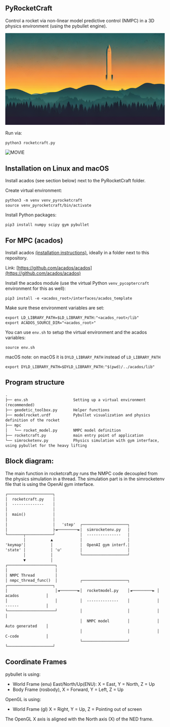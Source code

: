PyRocketCraft
-------------

Control a rocket via non-linear model predictive control (NMPC) in a 3D physics
environment (using the pybullet engine).

![LOGO](img/pyrocketcraft.png)

Run via:

    python3 rocketcraft.py

![MOVIE](img/rocketlanding.gif)

Installation on Linux and macOS
-------------------------------

Install acados (see section below) next to the PyRocketCraft folder.

Create virtual environment:

    python3 -m venv venv_pyrocketcraft
    source venv_pyrocketcraft/bin/activate

Install Python packages:

    pip3 install numpy scipy gym pybullet

For MPC (acados)
----------------

Install acados [(installation instructions)](https://docs.acados.org/installation/),
ideally in a folder next to this repository.

Link: [https://github.com/acados/acados](https://github.com/acados/acados)

Install the acados module (use the virtual Python `venv_pycoptercraft` environment for
this as well):

    pip3 install -e <acados_root>/interfaces/acados_template

Make sure these environment variables are set:

    export LD_LIBRARY_PATH=$LD_LIBRARY_PATH:"<acados_root>/lib"
    export ACADOS_SOURCE_DIR="<acados_root>"

You can use `env.sh` to setup the virtual environment and the acados variables:

    source env.sh

macOS note: on macOS it is `DYLD_LIBRARY_PATH` instead of `LD_LIBRARY_PATH`

    export DYLD_LIBRARY_PATH=$DYLD_LIBRARY_PATH:"$(pwd)/../acados/lib"

Program structure
-----------------

    .
    ├── env.sh                    Setting up a virtual environment (recommended)
    ├── geodetic_toolbox.py       Helper functions
    ├── modelrocket.urdf          Pybullet visualization and physics definition of the rocket
    ├── mpc
    │   └── rocket_model.py       NMPC model definition
    ├── rocketcraft.py            main entry point of application
    └── simrocketenv.py           Physics simulation with gym interface, using pybullet for the heavy lifting

Block diagram:
--------------

The main function in rocketcraft.py runs the NMPC code decoupled from the
physics simulation in a thread. The simulation part is in the simrocketenv
file that is using the OpenAI gym interface.

    ┌────────────────────┐
    │  rocketcraft.py    │
    │  --------------    │
    │                    │
    │  main()            │
    │                    │
    │                    │   'step'  ┌────────────────────┐
    │                    ├◄─────────►│  simrocketenv.py   │
    └───────┬────────────┘           │  ---------------   │
            │           ▲            │                    │
    'keymap'│           │            │  OpenAI gym interf.│
    'state' │           │ 'u'        │                    │
            │           │            └────────────────────┘
            ▼           │
    ┌─────────────────────┐
    │                     │
    │ NMPC Thread         │
    │ nmpc_thread_func()  │          ┌────────────────────┐            ┌────────────────────┐
    │                     │◄────────►│  rocketmodel.py    │◄─────────► │  acados            │
    │                     │          │  --------------    │            │  ------            │
    └─────────────────────┘          │                    │            │                    │
                                     │  NMPC model        │            │  Auto generated    │
                                     │                    │            │  C-code            │
                                     └────────────────────┘            └────────────────────┘

Coordinate Frames
-----------------

pybullet is using:

 - World Frame (enu) East/North/Up(ENU): X = East, Y = North, Z = Up
 - Body Frame (rosbody), X = Forward, Y = Left, Z = Up

OpenGL is using:

 - World Frame (gl) X = Right, Y = Up, Z = Pointing out of screen

The OpenGL X axis is aligned with the North axis (X) of the NED frame.

